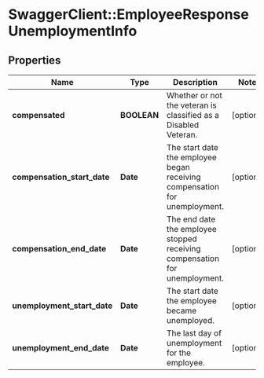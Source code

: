 # SwaggerClient::EmployeeResponseUnemploymentInfo

## Properties
Name | Type | Description | Notes
------------ | ------------- | ------------- | -------------
**compensated** | **BOOLEAN** | Whether or not the veteran is classified as a Disabled Veteran. | [optional] 
**compensation_start_date** | **Date** | The start date the employee began receiving compensation for unemployment. | [optional] 
**compensation_end_date** | **Date** | The end date the employee stopped receiving compensation for unemployment. | [optional] 
**unemployment_start_date** | **Date** | The start date the employee became unemployed. | [optional] 
**unemployment_end_date** | **Date** | The last day of unemployment for the employee. | [optional] 


